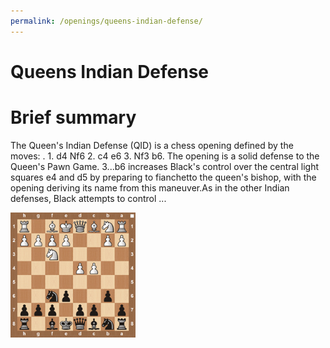 ```yaml
---
permalink: /openings/queens-indian-defense/
---
```

Queens Indian Defense
=====================

# Brief summary


The Queen's Indian Defense (QID) is a chess opening defined by the moves: . 1. d4 Nf6 2. c4 e6 3. Nf3 b6. The opening is a solid defense to the Queen's Pawn Game. 3...b6 increases Black's control over the central light squares e4 and d5 by preparing to fianchetto the queen's bishop, with the opening deriving its name from this maneuver.As in the other Indian defenses, Black attempts to control ...

<img src="/img/Queens Indian Defense.jpg" width="200"/>
